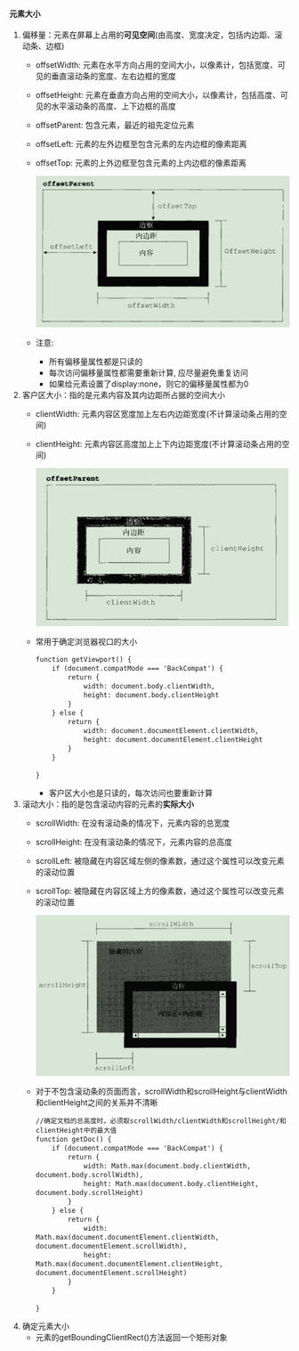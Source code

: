#### 元素大小
1. 偏移量：元素在屏幕上占用的**可见空间**(由高度、宽度决定，包括内边距、滚动条、边框)
   + offsetWidth: 元素在水平方向占用的空间大小，以像素计，包括宽度、可见的垂直滚动条的宽度、左右边框的宽度
   + offsetHeight: 元素在垂直方向占用的空间大小，以像素计，包括高度、可见的水平滚动条的高度、上下边框的高度
   + offsetParent: 包含元素，最近的祖先定位元素
   + offsetLeft: 元素的左外边框至包含元素的左内边框的像素距离
   + offsetTop: 元素的上外边框至包含元素的上内边框的像素距离

     ![](img/offset.png)
   + 注意:
     - 所有偏移量属性都是只读的
     - 每次访问偏移量属性都需要重新计算, 应尽量避免重复访问
     - 如果给元素设置了display:none，则它的偏移量属性都为0
2. 客户区大小：指的是元素内容及其内边距所占据的空间大小
   + clientWidth: 元素内容区宽度加上左右内边距宽度(不计算滚动条占用的空间)
   + clientHeight: 元素内容区高度加上上下内边距宽度(不计算滚动条占用的空间)

     ![](img/client.png)
   + 常用于确定浏览器视口的大小
     ```
     function getViewport() {
         if (document.compatMode === 'BackCompat') {
             return {
                 width: document.body.clientWidth,
                 height: document.body.clientHeight
             }
         } else {
             return {
                 width: document.documentElement.clientWidth,
                 height: document.documentElement.clientHeight
             }
         }

     }
     ```
     + 客户区大小也是只读的，每次访问也要重新计算
3. 滚动大小：指的是包含滚动内容的元素的**实际大小**
   + scrollWidth: 在没有滚动条的情况下，元素内容的总宽度
   + scrollHeight: 在没有滚动条的情况下，元素内容的总高度
   + scrollLeft: 被隐藏在内容区域左侧的像素数，通过这个属性可以改变元素的滚动位置
   + scrollTop: 被隐藏在内容区域上方的像素数，通过这个属性可以改变元素的滚动位置

     ![](img/scroll.png)
   + 对于不包含滚动条的页面而言，scrollWidth和scrollHeight与clientWidth和clientHeight之间的关系并不清晰
     ```
     //确定文档的总高度时，必须取scrollWidth/clientWidth和scrollHeight/和clientHeight中的最大值
     function getDoc() {
         if (document.compatMode === 'BackCompat') {
             return {
                 width: Math.max(document.body.clientWidth, document.body.scrollWidth),
                 height: Math.max(document.body.clientHeight, document.body.scrollHeight)
             }
         } else {
             return {
                 width: Math.max(document.documentElement.clientWidth, document.documentElement.scrollWidth),
                 height: Math.max(document.documentElement.clientHeight, document.documentElement.scrollHeight)
             }
         }

     }
     ```
4. 确定元素大小
   + 元素的getBoundingClientRect()方法返回一个矩形对象
